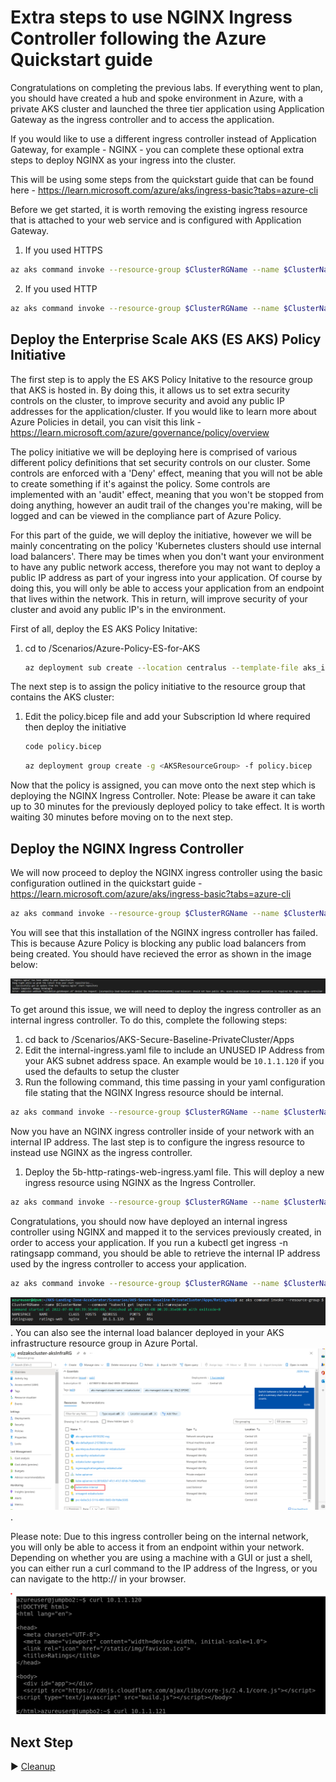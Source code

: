 # Extra steps to use NGINX Ingress Controller following the Azure Quickstart guide

Congratulations on completing the previous labs. If everything went to plan, you should have created a hub and spoke environment in Azure, with a private AKS cluster and launched the three tier application using Application Gateway as the ingress controller and to access the application.

If you would like to use a different ingress controller instead of Application Gateway, for example - NGINX - you can complete these optional extra steps to deploy NGINX as your ingress into the cluster.

This will be using some steps from the quickstart guide that can be found here - <https://learn.microsoft.com/azure/aks/ingress-basic?tabs=azure-cli>

Before we get started, it is worth removing the existing ingress resource that is attached to your web service and is configured with Application Gateway.

1. If you used HTTPS

```bash
az aks command invoke --resource-group $ClusterRGName --name $ClusterName --command "kubectl delete ingress ratings-web-https -n ratingsapp"
```

2. If you used HTTP

```bash
az aks command invoke --resource-group $ClusterRGName --name $ClusterName --command "kubectl delete ingress ratings-web -n ratingsapp"
```


## Deploy the Enterprise Scale AKS (ES AKS) Policy Initiative

The first step is to apply the ES AKS Policy Initative to the resource group that AKS is hosted in. By doing this, it allows us to set extra security controls on the cluster, to improve security and avoid any public IP addresses for the application/cluster. If you would like to learn more about Azure Policies in detail, you can visit this link - <https://learn.microsoft.com/azure/governance/policy/overview>

The policy initiative we will be deploying here is comprised of various different policy definitions that set security controls on our cluster. Some controls are enforced with a 'Deny' effect, meaning that you will not be able to create something if it's against the policy. Some controls are implemented with an 'audit' effect, meaning that you won't be stopped from doing anything, however an audit trail of the changes you're making, will be logged and can be viewed in the compliance part of Azure Policy.

For this part of the guide, we will deploy the initiative, however we will be mainly concentrating on the policy 'Kubernetes clusters should use internal load balancers'. There may be times when you don't want your environment to have any public network access, therefore you may not want to deploy a public IP address as part of your ingress into your application. Of course by doing this, you will only be able to access your application from an endpoint that lives within the network. This in return, will improve security of your cluster and avoid any public IP's in the environment.

First of all, deploy the ES AKS Policy Initative:

1. cd to /Scenarios/Azure-Policy-ES-for-AKS

   ```bash
   az deployment sub create --location centralus --template-file aks_initiative_template.json --parameters aks_initiative_params.json
   ```

The next step is to assign the policy initiative to the resource group that contains the AKS cluster:

1. Edit the policy.bicep file and add your Subscription Id where required then deploy the initiative

   ```bash
   code policy.bicep
   ```

   ```bash
   az deployment group create -g <AKSResourceGroup> -f policy.bicep
   ```

Now that the policy is assigned, you can move onto the next step which is deploying the NGINX Ingress Controller. Note: Please be aware it can take up to 30 minutes for the previously deployed policy to take effect. It is worth waiting 30 minutes before moving on to the next step.

## Deploy the NGINX Ingress Controller

We will now proceed to deploy the NGINX ingress controller using the basic configuration outlined in the quickstart guide - https://learn.microsoft.com/azure/aks/ingress-basic?tabs=azure-cli

```bash
az aks command invoke --resource-group $ClusterRGName --name $ClusterName   --command "helm repo add ingress-nginx https://kubernetes.github.io/ingress-nginx && helm repo update && helm install ingress-nginx ingress-nginx/ingress-nginx --set controller.service.annotations.'service\.beta\.kubernetes\.io/azure-load-balancer-health-probe-request-path=/healthz'"
```

You will see that this installation of the NGINX ingress controller has failed. This is because Azure Policy is blocking any public load balancers from being created. You should have recieved the error as shown in the image below:

![DenyPublicIngress](../media/DenyPublicIngress.png)

To get around this issue, we will need to deploy the ingress controller as an internal ingress controller. To do this, complete the following steps:

1. cd back to /Scenarios/AKS-Secure-Baseline-PrivateCluster/Apps
2. Edit the internal-ingress.yaml file to include an UNUSED IP Address from your AKS subnet address space. An example would be `10.1.1.120` if you used the defaults to setup the cluster
3. Run the following command, this time passing in your yaml configuration file stating that the NGINX Ingress resource should be internal.

```bash
az aks command invoke --resource-group $ClusterRGName --name $ClusterName   --command "helm repo add ingress-nginx https://kubernetes.github.io/ingress-nginx && helm repo update && helm install ingress-nginx ingress-nginx/ingress-nginx --set controller.service.annotations.'service\.beta\.kubernetes\.io/azure-load-balancer-health-probe-request-path=/healthz' -f internal-ingress.yaml" --file internal-ingress.yaml
```

Now you have an NGINX ingress controller inside of your network with an internal IP address. The last step is to configure the ingress resource to instead use NGINX as the ingress controller.

1. Deploy the 5b-http-ratings-web-ingress.yaml file. This will deploy a new ingress resource using NGINX as the Ingress Controller.

```bash
az aks command invoke --resource-group $ClusterRGName --name $ClusterName --command "kubectl apply -f 5b-http-ratings-web-ingress.yaml -n ratingsapp" --file 5b-http-ratings-web-ingress.yaml
```

Congratulations, you should now have deployed an internal ingress controller using NGINX and mapped it to the services previously created, in order to access your application. If you run a kubectl get ingress -n ratingsapp command, you should be able to retrieve the internal IP address used by the ingress controller to access your application.

```bash
az aks command invoke --resource-group $ClusterRGName --name $ClusterName   --command "kubectl get ingress --all-namespaces"
```

![Displaying ip address](../media/getinternalip.png). 
You can also see the internal load balancer deployed in your AKS infrastructure resource group in Azure Portal.
![Internal Load Balancer](../media/internal-lb.png). 

Please note: Due to this ingress controller being on the internal network, you will only be able to access it from an endpoint within your network. Depending on whether you are using a machine with a GUI or just a shell, you can either run a curl command to the IP address of the Ingress, or you can navigate to the http://<ingress ip address> in your browser.

![Curl result non-gui](../media/nonguicurl.png)

## Next Step

:arrow_forward: [Cleanup](./08-cleanup.md)
